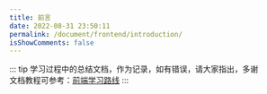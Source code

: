 ```yaml
---
title: 前言
date: 2022-08-31 23:50:11
permalink: /document/frontend/introduction/
isShowComments: false
---
```


::: tip
学习过程中的总结文档，作为记录，如有错误，请大家指出，多谢 <br/>
文档教程可参考：[前端学习路线](http://localhost:8080/vblogs/document/learning-routes/) 
:::
